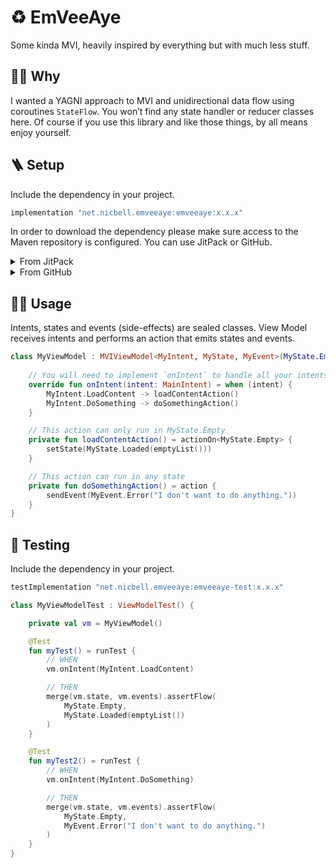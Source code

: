 # ♻️ EmVeeAye
Some kinda MVI, heavily inspired by everything but with much less stuff.

## 🙋🏽 Why
I wanted a YAGNI approach to MVI and unidirectional data flow using coroutines `StateFlow`. You won’t find any state handler or reducer classes here. Of course if you use this library and like those things, by all means enjoy yourself.

## 🪜 Setup
Include the dependency in your project.
```groovy
implementation "net.nicbell.emveeaye:emveeaye:x.x.x"
```
In order to download the dependency please make sure access to the Maven repository is configured. You can use JitPack or GitHub.

<details>
  <summary>From JitPack</summary>

```gradle
maven { url 'https://jitpack.io' }
```

</details>

<details>
  <summary>From GitHub</summary>
  
This repo is public but GitHub's Maven Repository needs authentication.
```gradle
maven {
    name = "GitHubPackages"
    url = uri("https://maven.pkg.github.com/nicbell/EmVeeAye")
    credentials {
        username = github_user
        password = github_token
    }
}
```
To download EmVeeAye you will need to create a [personal access token](https://github.com/settings/tokens) with `read:packages` scope.

Please do not push your tokens to GitHub, you can store them in `local.properties` instead.
```properties
githubName="username"
githubToken="xxx"
```
</details>

## 🏄🏽 Usage

Intents, states and events (side-effects) are sealed classes. View Model receives intents and performs an action that emits states and events.

```kotlin
class MyViewModel : MVIViewModel<MyIntent, MyState, MyEvent>(MyState.Empty) {
    
    // You will need to implement `onIntent` to handle all your intents
    override fun onIntent(intent: MainIntent) = when (intent) {
        MyIntent.LoadContent -> loadContentAction()
        MyIntent.DoSomething -> doSomethingAction()
    }

    // This action can only run in MyState.Empty
    private fun loadContentAction() = actionOn<MyState.Empty> {
        setState(MyState.Loaded(emptyList()))
    }

    // This action can run in any state
    private fun doSomethingAction() = action {
        sendEvent(MyEvent.Error("I don't want to do anything."))
    }
}
```

## 🔬 Testing

Include the dependency in your project.
```groovy
testImplementation "net.nicbell.emveeaye:emveeaye-test:x.x.x"
```

```kotlin
class MyViewModelTest : ViewModelTest() {

    private val vm = MyViewModel()

    @Test
    fun myTest() = runTest {
        // WHEN
        vm.onIntent(MyIntent.LoadContent)

        // THEN
        merge(vm.state, vm.events).assertFlow(
            MyState.Empty,
            MyState.Loaded(emptyList())
        )
    }

    @Test
    fun myTest2() = runTest {
        // WHEN
        vm.onIntent(MyIntent.DoSomething)

        // THEN
        merge(vm.state, vm.events).assertFlow(
            MyState.Empty,
            MyEvent.Error("I don't want to do anything.")
        )
    }
}
```
